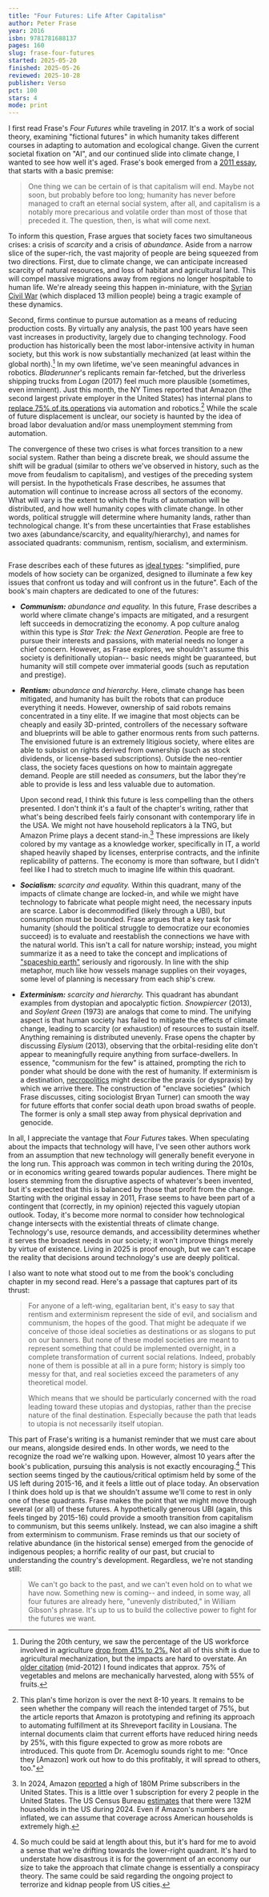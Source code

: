 ```yaml
---
title: "Four Futures: Life After Capitalism"
author: Peter Frase
year: 2016
isbn: 9781781688137
pages: 160
slug: frase-four-futures
started: 2025-05-20
finished: 2025-05-26
reviewed: 2025-10-28
publisher: Verso
pct: 100
stars: 4
mode: print
---
```


I first read Frase's _Four Futures_ while traveling in 2017. It's a work of social theory, examining "fictional futures" in which humanity takes different courses in adapting to automation and ecological change. Given the current societal fixation on "AI", and our continued slide into climate change, I wanted to see how well it's aged. Frase's book emerged from a [2011 essay](https://jacobin.com/2011/12/four-futures), that starts with a basic premise:

> One thing we can be certain of is that capitalism will end. Maybe not soon, but probably before too long; humanity has never before managed to craft an eternal social system, after all, and capitalism is a notably more precarious and volatile order than most of those that preceded it. The question, then, is what will come next.

To inform this question, Frase argues that society faces two simultaneous crises: a crisis of _scarcity_ and a crisis of _abundance._ Aside from a narrow slice of the super-rich, the vast majority of people are being squeezed from two directions. First, due to climate change, we can anticipate increased scarcity of natural resources, and loss of habitat and agricultural land. This will compel massive migrations away from regions no longer hospitable to human life. We're already seeing this happen in-miniature, with the [Syrian Civil War](https://www.dw.com/en/how-climate-change-paved-the-way-to-war-in-syria/a-56711650) (which displaced 13 million people) being a tragic example of these dynamics.

Second, firms continue to pursue automation as a means of reducing production costs. By virtually any analysis, the past 100 years have seen vast increases in productivity, largely due to changing technology. Food production has historically been the most labor-intensive activity in human society, but this work is now substantially mechanized (at least within the global north).[^1] In my own lifetime, we've seen meaningful advances in robotics. _Bladerunner_'s replicants remain far-fetched, but the driverless shipping trucks from _Logan_ (2017) feel much more plausible (sometimes, even imminent). Just this month, the NY Times reported that Amazon (the second largest private employer in the United States) has internal plans to [replace 75% of its operations](https://www.nytimes.com/2025/10/21/technology/inside-amazons-plans-to-replace-workers-with-robots.html?unlocked_article_code=1.xE8.K_0w.uTh9pG4t5QZ6&smid=url-share) via automation and robotics.[^2] While the scale of future displacement is unclear, our society is haunted by the idea of broad labor devaluation and/or mass unemployment stemming from automation.

The convergence of these two crises is what forces transition to a new social system. Rather than being a discrete break, we should assume the shift will be gradual (similar to others we've observed in history, such as the move from feudalism to capitalism), and vestiges of the preceding system will persist. In the hypotheticals Frase describes, he assumes that automation will continue to increase across all sectors of the economy. What will vary is the extent to which the fruits of automation will be distributed, and how well humanity copes with climate change. In other words, political struggle will determine where humanity lands, rather than technological change. It's from these uncertainties that Frase establishes two axes (abundance/scarcity, and equality/hierarchy), and names for associated quadrants: communism, rentism, socialism, and exterminism.

<script>
  import { Plot, Text, RuleX, RuleY } from 'svelteplot';
  import { range } from 'd3-array';

  let domain = { domain: [-1, 1] };

  let text = [
    { x: -0.5, y: 0.5, lab: "communism" }, 
    { x: 0.5, y: 0.5, lab: "socialism" },
    { x: 0.5, y: -0.5, lab: "exterminism" },
    { x: -0.5, y: -0.5, lab: "rentism" },
  ];

  let axis_labels = [
    { x: -0.05, y: 0.87, lab: "equality", r: -90 },
    { x: -0.05, y: -0.85, lab: "hierarchy", r: -90 },
    { x: -0.84, y: 0.05, lab: "abundance", r: 0 },
    { x: 0.89, y: 0.05, lab: "scarcity", r: 0 },
  ]
</script>

<div class="columns is-centered">
  <div class="column is-half">
    <Plot x={domain} y={domain} axes={false}>
      <Text data={axis_labels} x="x" y="y" text="lab" rotate="r" />
      <Text data={text} x="x" y="y" text="lab" fontSize={20} />
      <RuleX data={[0]} />
      <RuleY data={[0]} />
    </Plot>
  </div>
</div>

Frase describes each of these futures as [ideal types](https://en.wikipedia.org/wiki/Ideal_type): "simplified, pure models of how society can be organized, designed to illuminate a few key issues that confront us today and will confront us in the future". Each of the book's main chapters are dedicated to one of the futures:

- _**Communism:** abundance and equality._ In this future, Frase describes a world where climate change's impacts are mitigated, and a resurgent left succeeds in democratizing the economy. A pop culture analog within this type is _Star Trek: the Next Generation_. People are free to pursue their interests and passions, with material needs no longer a chief concern. However, as Frase explores, we shouldn't assume this society is definitionally utopian-- basic needs might be guaranteed, but humanity will still compete over immaterial goods (such as reputation and prestige).

- _**Rentism:** abundance and hierarchy._ Here, climate change has been mitigated, and humanity has built the robots that can produce everything it needs. However, ownership of said robots remains concentrated in a tiny elite. If we imagine that most objects can be cheaply and easily 3D-printed, controllers of the necessary software and blueprints will be able to gather enormous rents from such patterns. The envisioned future is an extremely litigious society, where elites are able to subsist on rights derived from ownership (such as stock dividends, or license-based subscriptions). Outside the neo-rentier class, the society faces questions on how to maintain aggregate demand. People are still needed as _consumers_, but the labor they're able to provide is less and less valuable due to automation.

  Upon second read, I think this future is less compelling than the others presented. I don't think it's a fault of the chapter's writing, rather that what's being described feels fairly consonant with contemporary life in the USA. We might not have household replicators à la TNG, but Amazon Prime plays a decent stand-in.[^3] These impressions are likely colored by my vantage as a knowledge worker, specifically in IT, a world shaped heavily shaped by licenses, enterprise contracts, and the infinite replicability of patterns. The economy is more than software, but I didn't feel like I had to stretch much to imagine life within this quadrant.

- _**Socialism:** scarcity and equality._ Within this quadrant, many of the impacts of climate change are locked-in, and while we might have technology to fabricate what people might need, the necessary inputs are scarce. Labor is decommodified (likely through a UBI), but consumption must be bounded. Frase argues that a key task for humanity (should the political struggle to democratize our economies succeed) is to evaluate and reestablish the connections we have with the natural world. This isn't a call for nature worship; instead, you might summarize it as a need to take the concept and implications of ["spaceship earth"](https://en.wikipedia.org/wiki/Spaceship_Earth) seriously and rigorously. In line with the ship metaphor, much like how vessels manage supplies on their voyages, some level of planning is necessary from each ship's crew.

- _**Exterminism:** scarcity and hierarchy._ This quadrant has abundant examples from dystopian and apocalyptic fiction. _Snowpiercer_ (2013), and _Soylent Green_ (1973) are analogs that come to mind. The unifying aspect is that human society has failed to mitigate the effects of climate change, leading to scarcity (or exhaustion) of resources to sustain itself. Anything remaining is distributed unevenly. Frase opens the chapter by discussing _Elysium_ (2013), observing that the orbital-residing elite don't appear to meaningfully require anything from surface-dwellers. In essence, "communism for the few" is attained, prompting the rich to ponder what should be done with the rest of humanity. If exterminism is a destination, [necropolitics](/reading/mbembe-necropolitics) might describe the praxis (or dyspraxis) by which we arrive there. The construction of "enclave societies" (which Frase discusses, citing sociologist Bryan Turner) can smooth the way for future efforts that confer social death upon broad swaths of people. The former is only a small step away from physical deprivation and genocide.

In all, I appreciate the vantage that _Four Futures_ takes. When speculating about the impacts that technology will have, I've seen other authors work from an assumption that new technology will generally benefit everyone in the long run. This approach was common in tech writing during the 2010s, or in economics writing geared towards popular audiences. There might be losers stemming from the disruptive aspects of whatever's been invented, but it's expected that this is balanced by those that profit from the change. Starting with the original essay in 2011, Frase seems to have been part of a contingent that (correctly, in my opinion) rejected this vaguely utopian outlook. Today, it's become more normal to consider how technological change intersects with the existential threats of climate change. Technology's use, resource demands, and accessibility determines whether it serves the broadest needs in our society; it won't improve things merely by virtue of existence. Living in 2025 is proof enough, but we can't escape the reality that decisions around technology's use are deeply political.

I also want to note what stood out to me from the book's concluding chapter in my second read. Here's a passage that captures part of its thrust:

> For anyone of a left-wing, egalitarian bent, it's easy to say that rentism and exterminism represent the side of evil, and socialism and communism, the hopes of the good. That might be adequate if we conceive of those ideal societies as destinations or as slogans to put on our banners. But none of these model societies are meant to represent something that could be implemented overnight, in a complete transformation of current social relations. Indeed, probably none of them is possible at all in a pure form; history is simply too messy for that, and real societies exceed the parameters of any theoretical model.
> 
> Which means that we should be particularly concerned with the road leading toward these utopias and dystopias, rather than the precise nature of the final destination. Especially because the path that leads to utopia is not necessarily itself utopian.

This part of Frase's writing is a humanist reminder that we must care about our means, alongside desired ends. In other words, we need to the recognize the road we're walking upon. However, almost 10 years after the book's publication, pursuing this analysis is not exactly encouraging.[^4] This section seems tinged by the cautious/critical optimism held by some of the US left during 2015-16, and it feels a little out of place today. An observation I think does hold up is that we shouldn't assume we'll come to rest in only one of these quadrants. Frase makes the point that we might move through several (or all) of these futures. A hypothetically generous UBI (again, this feels tinged by 2015-16) could provide a smooth transition from capitalism to communism, but this seems unlikely. Instead, we can also imagine a shift from exterminism to communism. Frase reminds us that our society of relative abundance (in the historical sense) emerged from the genocide of indigenous peoples; a horrific reality of our past, but crucial to understanding the country's development. Regardless, we're not standing still:

> We can't go back to the past, and we can't even hold on to what we have now. Something new is coming-- and indeed, in some way, all four futures are already here, "unevenly distributed," in William Gibson's phrase. It's up to us to build the collective power to fight for the futures we want.

[^1]: During the 20th century, we saw the percentage of the US workforce involved in agriculture [drop from 41% to 2%.](https://foodsystemprimer.org/production/industrialization-of-agriculture) Not all of this shift is due to agricultural mechanization, but the impacts are hard to overstate. An [older citation](https://www.choicesmagazine.org/choices-magazine/theme-articles/immigration-and-agriculture/the-status-of-labor-saving-mechanization-in-us-fruit-and-vegetable-harvesting) (mid-2012) I found indicates that approx. 75% of vegetables and melons are mechanically harvested, along with 55% of fruits.

[^2]: This plan's time horizon is over the next 8-10 years. It remains to be seen whether the company will reach the intended target of 75%, but the article reports that Amazon is prototyping and refining its approach to automating fulfillment at its Shreveport facility in Lousiana. The internal documents claim that current efforts have reduced hiring needs by 25%, with this figure expected to grow as more robots are introduced. This quote from Dr. Acemoglu sounds right to me: "Once they [Amazon] work out how to do this profitably, it will spread to others, too."

[^3]: In 2024, Amazon [reported](https://finance.yahoo.com/news/amazon-prime-memberships-us-gain-175715711.html) a high of 180M Prime subscribers in the United States. This is a little over 1 subscription for every 2 people in the United States. The US Census Bureau [estimates](https://fred.stlouisfed.org/series/TTLHH) that there were 132M households in the US during 2024. Even if Amazon's numbers are inflated, we can assume that coverage across American households is extremely high.

[^4]: So much could be said at length about this, but it's hard for me to avoid a sense that we're drifting towards the lower-right quadrant. It's hard to understate how disastrous it is for the government of an economy our size to take the approach that climate change is essentially a conspiracy theory. The same could be said regarding the ongoing project to terrorize and kidnap people from US cities.
